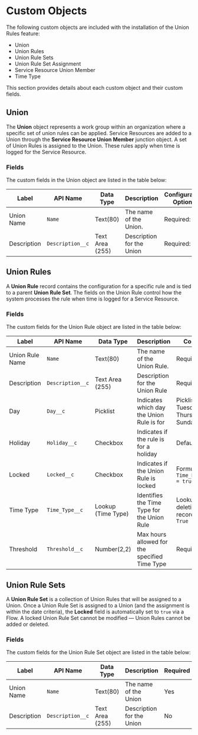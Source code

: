 # Custom Objects

The following custom objects are included with the installation of the Union Rules feature:

- Union
- Union Rules
- Union Rule Sets
- Union Rule Set Assignment
- Service Resource Union Member
- Time Type

This section provides details about each custom object and their custom fields.

## Union

The **Union** object represents a work group within an organization where a specific set of union rules can be applied. Service Resources are added to a Union through the **Service Resource Union Member** junction object. A set of Union Rules is assigned to the Union. These rules apply when time is logged for the Service Resource.

### Fields

The custom fields in the Union object are listed in the table below:

| Label       | API Name         | Data Type       | Description               | Configuration Options |
|-------------|------------------|------------------|---------------------------|------------------------|
| Union Name  | `Name`           | Text(80)         | The name of the Union.    | Required: Yes          |
| Description | `Description__c` | Text Area (255)  | Description for the Union | Required: No           |

## Union Rules

A **Union Rule** record contains the configuration for a specific rule and is tied to a parent **Union Rule Set**. The fields on the Union Rule control how the system processes the rule when time is logged for a Service Resource.

### Fields

The custom fields for the Union Rule object are listed in the table below:

| Label            | API Name         | Data Type         | Description                                            | Configuration Options                                                                 |
|------------------|------------------|-------------------|--------------------------------------------------------|----------------------------------------------------------------------------------------|
| Union Rule Name  | `Name`           | Text(80)          | The name of the Union Rule.                            | Required: Yes                                                                          |
| Description      | `Description__c` | Text Area (255)   | Description for the Union Rule                         | Required: No                                                                           |
| Day              | `Day__c`         | Picklist          | Indicates which day the Union Rule is for              | Picklist values: Monday, Tuesday, Wednesday, Thursday, Friday, Saturday, Sunday        |
| Holiday          | `Holiday__c`     | Checkbox          | Indicates if the rule is for a holiday                 | Default: False                                                                         |
| Locked           | `Locked__c`      | Checkbox          | Indicates if the Union Rule is locked                  | Formula: `Time_Rule_Set__r.Locked__c = true`                                           |
| Time Type        | `Time_Type__c`   | Lookup (Time Type)| Identifies the Time Type for the Union Rule            | Lookup Options: Prevent deletion of referenced record. Filter: Active equals `True`    |
| Threshold        | `Threshold__c`   | Number(2,2)       | Max hours allowed for the specified Time Type          | Required: Yes                                                                          |

## Union Rule Sets

A **Union Rule Set** is a collection of Union Rules that will be assigned to a Union. Once a Union Rule Set is assigned to a Union (and the assignment is within the date criteria), the **Locked** field is automatically set to `true` via a Flow. A locked Union Rule Set cannot be modified — Union Rules cannot be added or deleted.

### Fields

The custom fields for the Union Rule Set object are listed in the table below:

| Label       | API Name         | Data Type       | Description               | Required |
|-------------|------------------|------------------|---------------------------|----------|
| Union Name  | `Name`           | Text(80)         | The name of the Union     | Yes      |
| Description | `Description__c` | Text Area (255)  | Description for the Union | No       |
